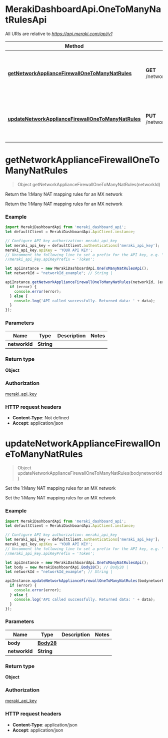 # MerakiDashboardApi.OneToManyNatRulesApi

All URIs are relative to *https://api.meraki.com/api/v1*

Method | HTTP request | Description
------------- | ------------- | -------------
[**getNetworkApplianceFirewallOneToManyNatRules**](OneToManyNatRulesApi.md#getNetworkApplianceFirewallOneToManyNatRules) | **GET** /networks/{networkId}/appliance/firewall/oneToManyNatRules | Return the 1:Many NAT mapping rules for an MX network
[**updateNetworkApplianceFirewallOneToManyNatRules**](OneToManyNatRulesApi.md#updateNetworkApplianceFirewallOneToManyNatRules) | **PUT** /networks/{networkId}/appliance/firewall/oneToManyNatRules | Set the 1:Many NAT mapping rules for an MX network

<a name="getNetworkApplianceFirewallOneToManyNatRules"></a>
# **getNetworkApplianceFirewallOneToManyNatRules**
> Object getNetworkApplianceFirewallOneToManyNatRules(networkId)

Return the 1:Many NAT mapping rules for an MX network

Return the 1:Many NAT mapping rules for an MX network

### Example
```javascript
import MerakiDashboardApi from 'meraki_dashboard_api';
let defaultClient = MerakiDashboardApi.ApiClient.instance;

// Configure API key authorization: meraki_api_key
let meraki_api_key = defaultClient.authentications['meraki_api_key'];
meraki_api_key.apiKey = 'YOUR API KEY';
// Uncomment the following line to set a prefix for the API key, e.g. "Token" (defaults to null)
//meraki_api_key.apiKeyPrefix = 'Token';

let apiInstance = new MerakiDashboardApi.OneToManyNatRulesApi();
let networkId = "networkId_example"; // String | 

apiInstance.getNetworkApplianceFirewallOneToManyNatRules(networkId, (error, data, response) => {
  if (error) {
    console.error(error);
  } else {
    console.log('API called successfully. Returned data: ' + data);
  }
});
```

### Parameters

Name | Type | Description  | Notes
------------- | ------------- | ------------- | -------------
 **networkId** | **String**|  | 

### Return type

**Object**

### Authorization

[meraki_api_key](../README.md#meraki_api_key)

### HTTP request headers

 - **Content-Type**: Not defined
 - **Accept**: application/json

<a name="updateNetworkApplianceFirewallOneToManyNatRules"></a>
# **updateNetworkApplianceFirewallOneToManyNatRules**
> Object updateNetworkApplianceFirewallOneToManyNatRules(bodynetworkId)

Set the 1:Many NAT mapping rules for an MX network

Set the 1:Many NAT mapping rules for an MX network

### Example
```javascript
import MerakiDashboardApi from 'meraki_dashboard_api';
let defaultClient = MerakiDashboardApi.ApiClient.instance;

// Configure API key authorization: meraki_api_key
let meraki_api_key = defaultClient.authentications['meraki_api_key'];
meraki_api_key.apiKey = 'YOUR API KEY';
// Uncomment the following line to set a prefix for the API key, e.g. "Token" (defaults to null)
//meraki_api_key.apiKeyPrefix = 'Token';

let apiInstance = new MerakiDashboardApi.OneToManyNatRulesApi();
let body = new MerakiDashboardApi.Body28(); // Body28 | 
let networkId = "networkId_example"; // String | 

apiInstance.updateNetworkApplianceFirewallOneToManyNatRules(bodynetworkId, (error, data, response) => {
  if (error) {
    console.error(error);
  } else {
    console.log('API called successfully. Returned data: ' + data);
  }
});
```

### Parameters

Name | Type | Description  | Notes
------------- | ------------- | ------------- | -------------
 **body** | [**Body28**](Body28.md)|  | 
 **networkId** | **String**|  | 

### Return type

**Object**

### Authorization

[meraki_api_key](../README.md#meraki_api_key)

### HTTP request headers

 - **Content-Type**: application/json
 - **Accept**: application/json

